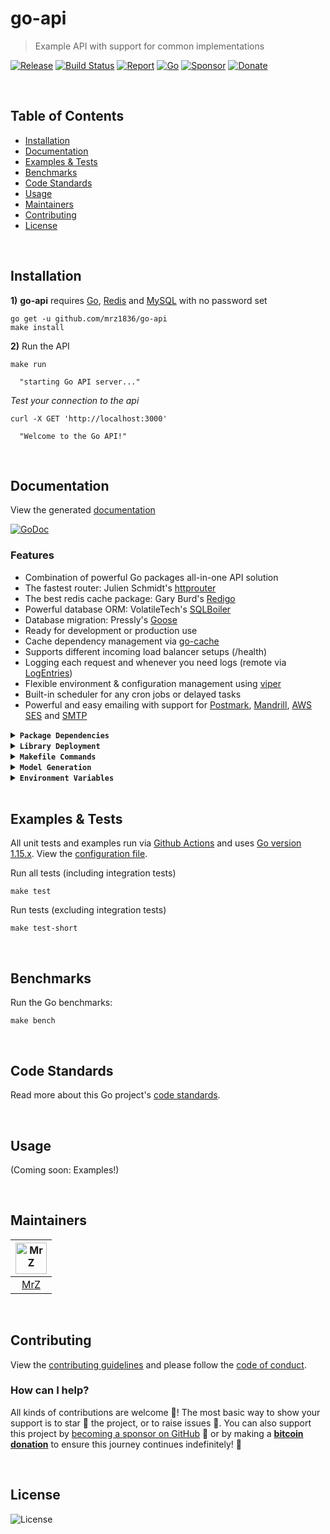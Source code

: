 # go-api
> Example API with support for common implementations

[![Release](https://img.shields.io/github/release-pre/mrz1836/go-api.svg?logo=github&style=flat&v=1)](https://github.com/mrz1836/go-api/releases)
[![Build Status](https://img.shields.io/github/workflow/status/mrz1836/go-api/run-go-tests?logo=github&v=3)](https://github.com/mrz1836/go-api/actions)
[![Report](https://goreportcard.com/badge/github.com/mrz1836/go-api?style=flat&v=1)](https://goreportcard.com/report/github.com/mrz1836/go-api)
[![Go](https://img.shields.io/github/go-mod/go-version/mrz1836/go-api)](https://golang.org/)
[![Sponsor](https://img.shields.io/badge/sponsor-MrZ-181717.svg?logo=github&style=flat&v=3)](https://github.com/sponsors/mrz1836)
[![Donate](https://img.shields.io/badge/donate-bitcoin-ff9900.svg?logo=bitcoin&style=flat)](https://mrz1818.com/?tab=tips&af=go-api)

<br/>

## Table of Contents
- [Installation](#installation)
- [Documentation](#documentation)
- [Examples & Tests](#examples--tests)
- [Benchmarks](#benchmarks)
- [Code Standards](#code-standards)
- [Usage](#usage)
- [Maintainers](#maintainers)
- [Contributing](#contributing)
- [License](#license)

<br/>

## Installation

**1)** **go-api** requires [Go](https://golang.org/doc/devel/release.html#policy), [Redis](https://redis.io/) and [MySQL](https://www.mysql.com/) with no password set 
```shell script
go get -u github.com/mrz1836/go-api
make install
```

**2)** Run the API
```shell script
make run

  "starting Go API server..."
```

_Test your connection to the api_
```shell script
curl -X GET 'http://localhost:3000'

  "Welcome to the Go API!"
```

<br/>

## Documentation
View the generated [documentation](https://pkg.go.dev/github.com/mrz1836/go-api)

[![GoDoc](https://godoc.org/github.com/mrz1836/go-api?status.svg&style=flat)](https://pkg.go.dev/github.com/mrz1836/go-api)

### Features
- Combination of powerful Go packages all-in-one API solution
- The fastest router: Julien Schmidt's [httprouter](https://github.com/julienschmidt/httprouter)
- The best redis cache package: Gary Burd's [Redigo](https://github.com/gomodule/redigo)
- Powerful database ORM: VolatileTech's [SQLBoiler](https://github.com/volatiletech/sqlboiler)
- Database migration: Pressly's [Goose](https://github.com/pressly/goose)
- Ready for development or production use
- Cache dependency management via [go-cache](https://github.com/mrz1836/go-cache)
- Supports different incoming load balancer setups (/health)
- Logging each request and whenever you need logs (remote via [LogEntries](https://logentries.com/))
- Flexible environment & configuration management using [viper](https://github.com/spf13/viper)
- Built-in scheduler for any cron jobs or delayed tasks
- Powerful and easy emailing with support for [Postmark](https://postmarkapp.com), [Mandrill](https://mandrillapp.com), [AWS SES](https://aws.amazon.com/ses/) and [SMTP](https://en.wikipedia.org/wiki/Simple_Mail_Transfer_Protocol)

<details>
<summary><strong><code>Package Dependencies</code></strong></summary>
<br/>

- [cron](https://github.com/robfig/cron/v3) - Run cron jobs with ease
- [go-api-router](https://github.com/mrz1836/go-api-router) - Fast and lightweight router
- [go-cache](https://github.com/mrz1836/go-cache) - Redis caching made easy
- [go-logger](https://github.com/mrz1836/go-logger) - Local or remote logging
- [go-mail](https://github.com/mrz1836/go-mail) - Email using multiple providers
- [go-sanitize](https://github.com/mrz1836/go-sanitize) - Clean data effortlessly
- [goose](https://github.com/pressly/goose) - Database migration
- [ozzo-validation](https://github.com/go-ozzo/ozzo-validation) - Extensible data validation
- [SQLBoiler](https://github.com/volatiletech/sqlboiler) - Powerful database ORM & model generation
- [viper](https://github.com/spf13/viper) - Go configuration with fangs
</details>

<details>
<summary><strong><code>Library Deployment</code></strong></summary>
<br/>

[goreleaser](https://github.com/goreleaser/goreleaser) for easy binary or library deployment to Github and can be installed via: `brew install goreleaser`.

The [.goreleaser.yml](.goreleaser.yml) file is used to configure [goreleaser](https://github.com/goreleaser/goreleaser).

Use `make release-snap` to create a snapshot version of the release, and finally `make release` to ship to production.
</details>

<details>
<summary><strong><code>Makefile Commands</code></strong></summary>
<br/>

View all `makefile` commands
```shell script
make help
```

List of all current commands:
```text
all                  Runs multiple commands
clean                Remove previous builds and any test cache data
clean-mods           Remove all the Go mod cache
coverage             Shows the test coverage
db                   Creates a fresh database
diff                 Show the git diff
env                  Creates a fresh database
flush-redis          Wipe out all data in redis (requires redli)
generate             Runs the go generate command in the base of the repo
godocs               Sync the latest tag with GoDocs
help                 Show this help message
install              Install the application
install              Run the Custom installation
install-go           Install the application (Using Native Go)
lint                 Run the golangci-lint application (install if not found)
release              Full production release (creates release in Github)
release              Runs common.release then runs godocs
release-snap         Test the full release (build binaries)
release-test         Full production test release (everything except deploy)
replace-version      Replaces the version in HTML/JS (pre-deploy)
run                  Runs the application
run-examples         Runs all the examples
schema               Run the Model/schema generation
tag                  Generate a new tag and push (tag version=0.0.0)
tag-remove           Remove a tag if found (tag-remove version=0.0.0)
tag-update           Update an existing tag to current commit (tag-update version=0.0.0)
test                 Runs lint and ALL tests
test-ci              Runs all tests via CI (exports coverage)
test-ci-no-race      Runs all tests via CI (no race) (exports coverage)
test-ci-short        Runs unit tests via CI (exports coverage)
test-no-lint         Runs just tests
test-short           Runs vet, lint and tests (excludes integration tests)
test-unit            Runs tests and outputs coverage
uninstall            Uninstall the application (and remove files)
update-linter        Update the golangci-lint package (macOS only)
vet                  Run the Go vet application
```
</details>

<details>
<summary><strong><code>Model Generation</code></strong></summary>
<br/>

Update the `reset_api_database.sql` if you have issues running the model tests
```sql
GRANT ALL ON `dynamic-database-name-generated-from-sql-boiler`.* to 'apiDbTestUser'@'%';
```

Rebuilding the generated models/schema from the database schema:
```shell script
make schema
```

Clear local redis and reload the database
```shell script
make db
make flush-redis
```
</details>

<details>
<summary><strong><code>Environment Variables</code></strong></summary>
<br/>

All environment variables are referenced in the [config](config/config.go).

Edit the [`scripts/set_env.sh`](scripts/set_env.sh) file and modify the environment variables - IE:
```shell script
export API_SERVER_PORT=3000
```
</details>

<br/>

## Examples & Tests
All unit tests and examples run via [Github Actions](https://github.com/tonicpow/go-paymail/actions) and
uses [Go version 1.15.x](https://golang.org/doc/go1.15). View the [configuration file](.github/workflows/run-tests.yml).

Run all tests (including integration tests)
```shell script
make test
```

Run tests (excluding integration tests)
```shell script
make test-short
```

<br/>

## Benchmarks
Run the Go benchmarks:
```shell script
make bench
```

<br/>

## Code Standards
Read more about this Go project's [code standards](CODE_STANDARDS.md).

<br/>

## Usage
(Coming soon: Examples!)

<br/>

## Maintainers
| [<img src="https://github.com/mrz1836.png" height="50" alt="MrZ" />](https://github.com/mrz1836) |
|:---:|
| [MrZ](https://github.com/mrz1836) |

<br/>

## Contributing
View the [contributing guidelines](CONTRIBUTING.md) and please follow the [code of conduct](CODE_OF_CONDUCT.md).

### How can I help?
All kinds of contributions are welcome :raised_hands:! 
The most basic way to show your support is to star :star2: the project, or to raise issues :speech_balloon:. 
You can also support this project by [becoming a sponsor on GitHub](https://github.com/sponsors/mrz1836) :clap: 
or by making a [**bitcoin donation**](https://mrz1818.com/?tab=tips&af=go-sanitize) to ensure this journey continues indefinitely! :rocket:

<br/>

## License

![License](https://img.shields.io/github/license/mrz1836/go-api.svg?style=flat&v=1)
